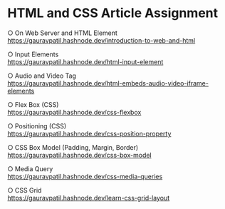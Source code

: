 # HTML and CSS Article Assignment

○	On Web Server and HTML Element  
	https://gauravpatil.hashnode.dev/introduction-to-web-and-html

○	Input Elements  
	https://gauravpatil.hashnode.dev/html-input-element

○	Audio and Video Tag  
	https://gauravpatil.hashnode.dev/html-embeds-audio-video-iframe-elements

○	Flex Box (CSS)  
	https://gauravpatil.hashnode.dev/css-flexbox

○	Positioning (CSS)  
	https://gauravpatil.hashnode.dev/css-position-property

○	CSS Box Model (Padding, Margin, Border) 
	https://gauravpatil.hashnode.dev/css-box-model

○	Media Query  
	https://gauravpatil.hashnode.dev/css-media-queries

○	CSS Grid  
	https://gauravpatil.hashnode.dev/learn-css-grid-layout
